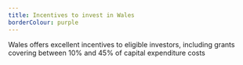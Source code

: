 ```yaml
---
title: Incentives to invest in Wales
borderColour: purple
---
```

Wales offers excellent incentives to eligible investors, including grants covering between 10% and 45% of capital expenditure costs